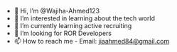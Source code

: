 - 👋 Hi, I’m @Wajiha-Ahmed123
- 👀 I’m interested in learning about the tech world
- 🌱 I’m currently learning active recruiting 
- 💞️ I’m looking for ROR Developers 
- 📫 How to reach me - Email: jiaahmed84@gmail.com

<!---
Wajiha-Ahmed123/Wajiha-Ahmed123 is a ✨ special ✨ repository because its `README.md` (this file) appears on your GitHub profile.
You can click the Preview link to take a look at your changes.
--->
